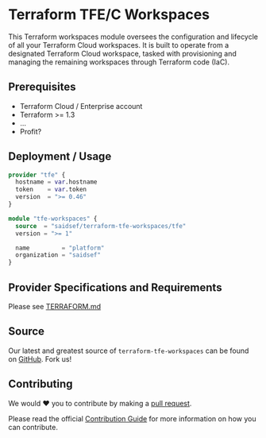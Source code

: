 # Terraform TFE/C Workspaces

This Terraform workspaces module oversees the configuration and lifecycle of all your Terraform Cloud workspaces. It is built to operate from a designated Terraform Cloud workspace, tasked with provisioning and managing the remaining workspaces through Terraform code (IaC).

## Prerequisites

- Terraform Cloud / Enterprise account
- Terraform >= 1.3
- ...
- Profit?

## Deployment / Usage

```terraform
provider "tfe" {
  hostname = var.hostname
  token    = var.token
  version  = ">= 0.46"
}

module "tfe-workspaces" {
  source  = "saidsef/terraform-tfe-workspaces/tfe"
  version = ">= 1"

  name         = "platform"
  organization = "saidsef"
}
```

## Provider Specifications and Requirements

Please see [TERRAFORM.md](./TERRAFORM.md)

## Source

Our latest and greatest source of `terraform-tfe-workspaces` can be found on [GitHub](https://github.com/saidsef/terraform-tfe-workspaces/). Fork us!

## Contributing

We would :heart: you to contribute by making a [pull request](https://github.com/saidsef/terraform-tfe-workspaces/pulls).

Please read the official [Contribution Guide](./CONTRIBUTING.md) for more information on how you can contribute.
